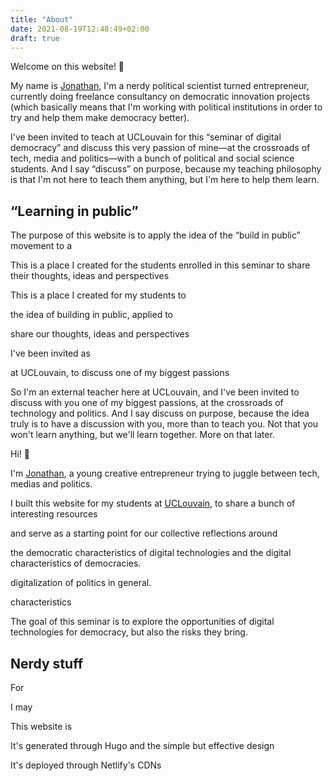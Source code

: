 ```yaml
---
title: "About"
date: 2021-08-19T12:48:49+02:00
draft: true
---
```




Welcome on this website! 👋

My name is [Jonathan](https://jonapiron.be), I'm a nerdy political scientist turned entrepreneur, currently doing freelance consultancy on democratic innovation projects (which basically means that I'm working with political institutions in order to try and help them make democracy better).

I've been invited to teach at UCLouvain for this “seminar of digital democracy” and discuss this very passion of mine—at the crossroads of tech, media and politics—with a bunch of political and social science students. And I say “discuss” on purpose, because my teaching philosophy is that I'm not here to teach them anything, but I'm here to help them learn.


## “Learning in public”

The purpose of this website is to apply the idea of the “build in public” movement to a 

This is a place I created for the students enrolled in this seminar to share their thoughts, ideas and perspectives 


This is a place I created for my students to 

the idea of building in public, applied to 




share our thoughts, ideas and perspectives

I've been invited as 

at UCLouvain, to discuss one of my biggest passions 

So I'm an external teacher here at UCLouvain, and I've been invited to discuss with you one of my biggest passions, at the crossroads of technology and politics. 
And I say discuss on purpose, because the idea truly is to have a discussion with you, more than to teach you.
Not that you won't learn anything, but we'll learn together.
More on that later.



Hi! 👋 

I'm [Jonathan](https://twitter.com/jonapiron), a young creative entrepreneur trying to juggle between tech, medias and politics. 

I built this website for my students at [UCLouvain](https://uclouvain.be), to share a bunch of interesting resources 

and serve as a starting point for our collective reflections around 


the democratic characteristics of digital technologies and the digital characteristics of democracies. 


digitalization of politics in general. 

characteristics

The goal of this seminar is to explore the opportunities of digital technologies for democracy, but also the risks they bring. 


## Nerdy stuff

For 

I may 

This website is 

It's generated through Hugo and the simple but effective design 

It's deployed through Netlify's CDNs 


